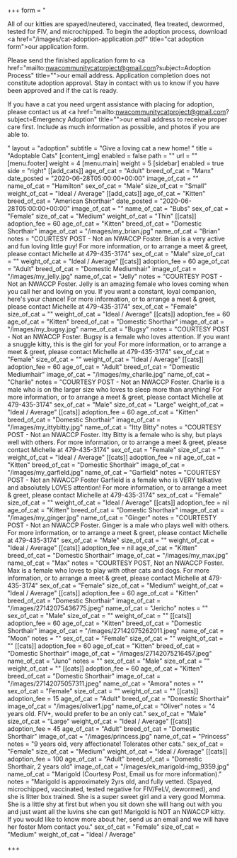 +++
form = "<p>All of our kitties are spayed/neutered, vaccinated, flea treated, dewormed, tested for FIV, and microchipped. To begin the adoption process, download <a href=\"/images/cat-adoption-application.pdf\" title=\"cat adoption form\">our application form</a>.</p><p>Please send the finished application form to <a href=\"mailto:nwacommunitycatproject@gmail.com?subject=Adoption Process\" title=\"\">our email address</a>. Application completion does not constitute adoption approval. Stay in contact with us to know if you have been approved and if the cat is ready.</p><p>If you have a cat you need urgent assistance with placing for adoption, please contact us at <a href=\"mailto:nwacommunitycatproject@gmail.com?subject=Emergency Adoption\" title=\"\">our email address</a> to receive proper care first.  Include as much information as possible, and photos if you are able to.  </p>"
layout = "adoption"
subtitle = "Give a loving cat a new home! "
title = "Adoptable Cats"
[content_img]
enabled = false
path = ""
url = ""
[menu.footer]
weight = 4
[menu.main]
weight = 5
[sidebar]
enabled = true
side = "right"
[[add_cats]]
age_of_cat = "Adult"
breed_of_cat = "Manx"
date_posted = "2020-06-28T05:00:00+00:00"
image_of_cat = ""
name_of_cat = "Hamilton"
sex_of_cat = "Male"
size_of_cat = "Small"
weight_of_cat = "Ideal / Average"
[[add_cats]]
age_of_cat = "Kitten"
breed_of_cat = "American Shorthair"
date_posted = "2020-06-28T05:00:00+00:00"
image_of_cat = ""
name_of_cat = "Bubs"
sex_of_cat = "Female"
size_of_cat = "Medium"
weight_of_cat = "Thin"
[[cats]]
adoption_fee = 60
age_of_cat = "Kitten"
breed_of_cat = "Domestic Shorthair"
image_of_cat = "/images/my_brian.jpg"
name_of_cat = "Brian"
notes = "COURTESY POST - Not an NWACCP Foster. Brian is a very active and fun loving little guy!   For more information, or to arrange a meet & greet, please contact Michelle at 479-435-3174"
sex_of_cat = "Male"
size_of_cat = ""
weight_of_cat = "Ideal / Average"
[[cats]]
adoption_fee = 60
age_of_cat = "Adult"
breed_of_cat = "Domestic Mediumhair"
image_of_cat = "/images/my_jelly.jpg"
name_of_cat = "Jelly"
notes = "COURTESY POST - Not an NWACCP Foster. Jelly is an amazing female who loves coming when you call her and loving on you.  If you want a constant, loyal companion, here's your chance!    For more information, or to arrange a meet & greet, please contact Michelle at 479-435-3174"
sex_of_cat = "Female"
size_of_cat = ""
weight_of_cat = "Ideal / Average"
[[cats]]
adoption_fee = 60
age_of_cat = "Kitten"
breed_of_cat = "Domestic Shorthair"
image_of_cat = "/images/my_bugsy.jpg"
name_of_cat = "Bugsy"
notes = "COURTESY POST - Not an NWACCP Foster. Bugsy is a female who loves attention.  If you want a snuggle kitty, this is the girl for you!     For more information, or to arrange a meet & greet, please contact Michelle at 479-435-3174"
sex_of_cat = "Female"
size_of_cat = ""
weight_of_cat = "Ideal / Average"
[[cats]]
adoption_fee = 60
age_of_cat = "Adult"
breed_of_cat = "Domestic Mediumhair"
image_of_cat = "/images/my_charlie.jpg"
name_of_cat = "Charlie"
notes = "COURTESY POST - Not an NWACCP Foster. Charlie is a male who is on the larger size who loves to sleep more than anything!    For more information, or to arrange a meet & greet, please contact Michelle at 479-435-3174"
sex_of_cat = "Male"
size_of_cat = "Large"
weight_of_cat = "Ideal / Average"
[[cats]]
adoption_fee = 60
age_of_cat = "Kitten"
breed_of_cat = "Domestic Shorthair"
image_of_cat = "/images/my_ittybitty.jpg"
name_of_cat = "Itty Bitty"
notes = "COURTESY POST - Not an NWACCP Foster.  Itty Bitty is a female who is shy, but plays well with others.  For more information, or to arrange a meet & greet, please contact Michelle at 479-435-3174"
sex_of_cat = "Female"
size_of_cat = ""
weight_of_cat = "Ideal / Average"
[[cats]]
adoption_fee = nil
age_of_cat = "Kitten"
breed_of_cat = "Domestic Shorthair"
image_of_cat = "/images/my_garfield.jpg"
name_of_cat = "Garfield"
notes = "COURTESY POST - Not an NWACCP Foster  Garfield is a female who is VERY talkative and absolutely LOVES attention!  For more information, or to arrange a meet & greet, please contact Michelle at 479-435-3174"
sex_of_cat = "Female"
size_of_cat = ""
weight_of_cat = "Ideal / Average"
[[cats]]
adoption_fee = nil
age_of_cat = "Kitten"
breed_of_cat = "Domestic Shorthair"
image_of_cat = "/images/my_ginger.jpg"
name_of_cat = "Ginger"
notes = "COURTESTY POST - Not an NWACCP Foster.  Ginger is a male who plays well with others. For more information, or to arrange a meet & greet, please contact Michelle at 479-435-3174"
sex_of_cat = "Male"
size_of_cat = ""
weight_of_cat = "Ideal / Average"
[[cats]]
adoption_fee = nil
age_of_cat = "Kitten"
breed_of_cat = "Domestic Shorthair"
image_of_cat = "/images/my_max.jpg"
name_of_cat = "Max"
notes = "COURTESY POST, Not an NWACCP Foster.  Max is a female who loves to play with other cats and dogs. For more information, or to arrange a meet & greet, please contact Michelle at 479-435-3174"
sex_of_cat = "Female"
size_of_cat = "Medium"
weight_of_cat = "Ideal / Average"
[[cats]]
adoption_fee = 60
age_of_cat = "Kitten"
breed_of_cat = "Domestic Shorthair"
image_of_cat = "/images/27142075436775.jpeg"
name_of_cat = "Jericho"
notes = ""
sex_of_cat = "Male"
size_of_cat = ""
weight_of_cat = ""
[[cats]]
adoption_fee = 60
age_of_cat = "Kitten"
breed_of_cat = "Domestic Shorthair"
image_of_cat = "/images/27142075262011.jpeg"
name_of_cat = "Moon"
notes = ""
sex_of_cat = "Female"
size_of_cat = ""
weight_of_cat = ""
[[cats]]
adoption_fee = 60
age_of_cat = "Kitten"
breed_of_cat = "Domestic Shorthair"
image_of_cat = "/images/27142075216457.jpeg"
name_of_cat = "Juno"
notes = ""
sex_of_cat = "Male"
size_of_cat = ""
weight_of_cat = ""
[[cats]]
adoption_fee = 60
age_of_cat = "Kitten"
breed_of_cat = "Domestic Shorthair"
image_of_cat = "/images/27142075057311.jpeg"
name_of_cat = "Amora"
notes = ""
sex_of_cat = "Female"
size_of_cat = ""
weight_of_cat = ""
[[cats]]
adoption_fee = 15
age_of_cat = "Adult"
breed_of_cat = "Domestic Shorthair"
image_of_cat = "/images/oliver1.jpg"
name_of_cat = "Oliver"
notes = "4 years old. FIV+, would prefer to be an only cat."
sex_of_cat = "Male"
size_of_cat = "Large"
weight_of_cat = "Ideal / Average"
[[cats]]
adoption_fee = 45
age_of_cat = "Adult"
breed_of_cat = "Domestic Shorthair"
image_of_cat = "/images/princess.jpg"
name_of_cat = "Princess"
notes = "9 years old, very affectionate! Tolerates other cats."
sex_of_cat = "Female"
size_of_cat = "Medium"
weight_of_cat = "Ideal / Average"
[[cats]]
adoption_fee = 100
age_of_cat = "Adult"
breed_of_cat = "Domestic Shorthair, 2 years old"
image_of_cat = "/images/ek_marigold-img_9359.jpg"
name_of_cat = "Marigold (Courtesy Post, Email us for more information)."
notes = "Marigold is approximately 2yrs old, and fully vetted.  (Spayed, microchipped, vaccinated, tested negative for FIV/FeLV, dewormed), and she is litter box trained. She is a super sweet girl and a very good Momma. She is a little shy at first but when you sit down she will hang out with you and just want all the luvins she can get!  Marigold is NOT an NWACCP kitty.  If you would like to know more about her, send us an email and we will have her foster Mom contact you."
sex_of_cat = "Female"
size_of_cat = "Medium"
weight_of_cat = "Ideal / Average"

+++
